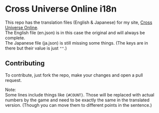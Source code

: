 # Cross Universe Online i18n

This repo has the translation files (English & Japanese) for my site, [Cross Universe Online](https://crossuniverse.psychpsyo.com/).  
The English file (en.json) is in this case the original and will always be complete.  
The Japanese file (ja.json) is still missing some things. (The keys are in there but their value is just `""`.)

## Contributing

To contribute, just fork the repo, make your changes and open a pull request.  
  
Note:  
Some lines include things like `{#COUNT}`. Those will be replaced with actual numbers by the game and need to be exactly the same in the translated version. (Though you can move them to different points in the sentence.)
